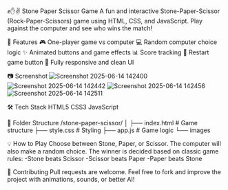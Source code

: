 ✊✋✌️ Stone Paper Scissor Game
A fun and interactive Stone-Paper-Scissor (Rock-Paper-Scissors) game using HTML, CSS, and JavaScript. Play against the computer and see who wins the match!

📌 Features
🎮 One-player game vs computer
💻 Random computer choice logic
✨ Animated buttons and game effects
📊 Score tracking
🔁 Restart game button
💯 Fully responsive and clean UI

📷 Screenshot
![Screenshot 2025-06-14 142400](https://github.com/user-attachments/assets/e7d8d7ce-d457-4899-835c-685930947471)
![Screenshot 2025-06-14 142442](https://github.com/user-attachments/assets/0112dae7-a298-4af5-a468-e3b0afbc88c9)
![Screenshot 2025-06-14 142456](https://github.com/user-attachments/assets/c591bcc4-ab03-4f6c-b18f-d51ff7ad502c)
![Screenshot 2025-06-14 142511](https://github.com/user-attachments/assets/03a67590-5a6b-4075-8278-f578b261dcaf)

🛠️ Tech Stack
HTML5
CSS3
JavaScript

📁 Folder Structure
/stone-paper-scissor/
│
├── index.html       # Game structure
├── style.css        # Styling
├── app.js        # Game logic
└── images

💡 How to Play
Choose between Stone, Paper, or Scissor.
The computer will also make a random choice.
The winner is decided based on classic game rules:
  -Stone beats Scissor
  -Scissor beats Paper
  -Paper beats Stone

🙌 Contributing
Pull requests are welcome. Feel free to fork and improve the project with animations, sounds, or better AI!
